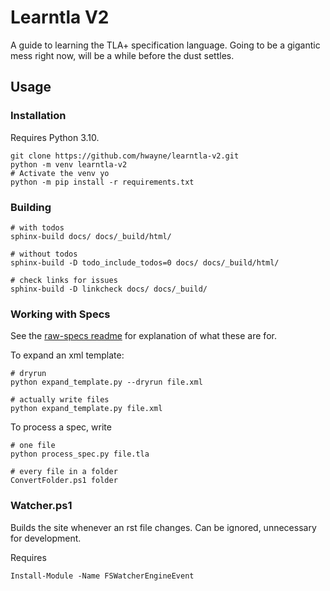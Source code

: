 # Learntla V2

A guide to learning the TLA+ specification language. Going to be a gigantic mess right now, will be a while before the dust settles. 


## Usage

### Installation

Requires Python 3.10.

```
git clone https://github.com/hwayne/learntla-v2.git
python -m venv learntla-v2
# Activate the venv yo
python -m pip install -r requirements.txt
```

### Building

```
# with todos
sphinx-build docs/ docs/_build/html/

# without todos
sphinx-build -D todo_include_todos=0 docs/ docs/_build/html/

# check links for issues
sphinx-build -D linkcheck docs/ docs/_build/
```

### Working with Specs

See the [raw-specs readme](/raw-specs/readme.md) for explanation of what these are for.

To expand an xml template:

```
# dryrun
python expand_template.py --dryrun file.xml

# actually write files
python expand_template.py file.xml
```

To process a spec, write

```
# one file
python process_spec.py file.tla

# every file in a folder
ConvertFolder.ps1 folder
```

### Watcher.ps1

Builds the site whenever an rst file changes. Can be ignored, unnecessary for development.

Requires 

```
Install-Module -Name FSWatcherEngineEvent
```
